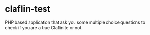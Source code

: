 # claflin-test
PHP based application that ask you some multiple choice questions to check if you are a true Claflinite or not. 
